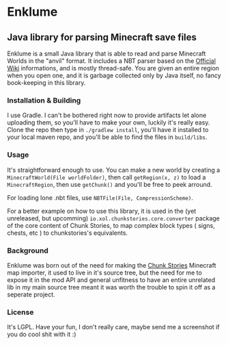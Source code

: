 # Enklume
## Java library for parsing Minecraft save files

Enklume is a small Java library that is able to read and parse Minecraft Worlds in the "anvil" format. It includes a NBT parser based on the [Official Wiki](https://minecraft.gamepedia.com/NBT_format) informations, and is mostly thread-safe. You are given an entire region when you open one, and it is garbage collected only by Java itself, no fancy book-keeping in this library.

### Installation & Building

I use Gradle. I can't be bothered right now to provide artifacts let alone uploading them, so you'll have to make your own, luckily it's really easy. Clone the repo then type in `./gradlew install`, you'll have it installed to your local maven repo, and you'll be able to find the files in `build/libs`.

### Usage

It's straightforward enough to use. You can make a new world by creating a `MinecraftWorld(File worldFolder)`, then call `getRegion(x, z)` to load a `MinecraftRegion`, then use `getChunk()` and you'll be free to peek arround.

For loading lone .nbt files, use `NBTFile(File, CompressionScheme)`.

For a better example on how to use this library, it is used in the (yet unreleased, but upcomming) `io.xol.chunkstories.core.converter` package of the core content of Chunk Stories, to map complex block types ( signs, chests, etc ) to chunkstories's equivalents.

### Background

Enklume was born out of the need for making the [Chunk Stories](https://chunkstories.xyz) Minecraft map importer, it used to live in it's source tree, but the need for me to expose it in the mod API and general unfitness to have an entire unrelated lib in my main source tree meant it was worth the trouble to spin it off as a seperate project.

### License

It's LGPL. Have your fun, I don't really care, maybe send me a screenshot if you do cool shit with it :)